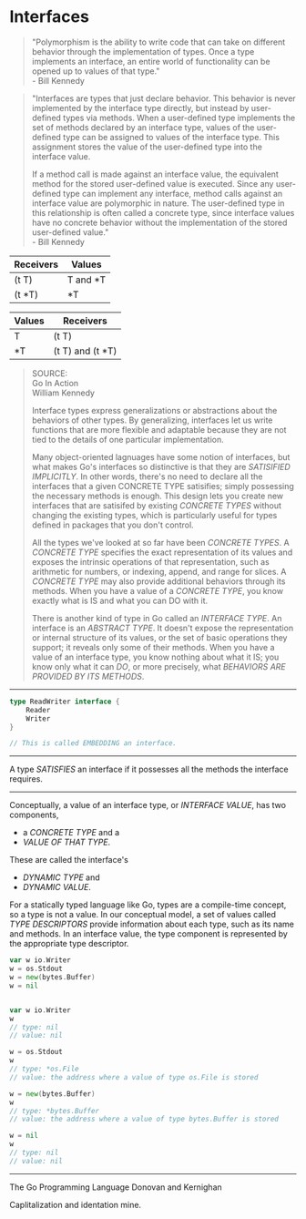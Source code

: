# Interfaces

> "Polymorphism is the ability to write code that can take on different behavior through the
>  implementation of types. Once a type implements an interface, an entire world of
>  functionality can be opened up to values of that type."  
>  \- Bill Kennedy

> "Interfaces are types that just declare behavior. This behavior is never implemented by the
>  interface type directly, but instead by user-defined types via methods. When a
>  user-defined type implements the set of methods declared by an interface type, values of
>  the user-defined type can be assigned to values of the interface type. This assignment
>  stores the value of the user-defined type into the interface value.
>
>  If a method call is made against an interface value, the equivalent method for the
>  stored user-defined value is executed. Since any user-defined type can implement any
>  interface, method calls against an interface value are polymorphic in nature. The
>  user-defined type in this relationship is often called a concrete type, since interface values
>  have no concrete behavior without the implementation of the stored user-defined value."  
>   \- Bill Kennedy

| Receivers |  Values  |
| --------- | -------- |
| (t T)     | T and *T |
| (t *T)    | *T       |

| Values |    Receivers     |
| ------ | ---------------- |
| T      | (t T)            |
| *T     | (t T) and (t *T) |


> SOURCE:  
> Go In Action  
> William Kennedy  
> 
> Interface types express generalizations or abstractions about the behaviors of other types.
> By generalizing, interfaces let us write functions that are more flexible and adaptable
> because they are not tied to the details of one particular implementation.
> 
> Many object-oriented lagnuages have some notion of interfaces, but what makes Go's interfaces
> so distinctive is that they are *SATISIFIED IMPLICITLY*. In other words, there's no need to declare
> all the interfaces that a given CONCRETE TYPE satisifies; simply possessing the necessary methods
> is enough. This design lets you create new interfaces that are satisifed by existing *CONCRETE TYPES*
> without changing the existing types, which is particularly useful for types defined in packages that
> you don't control.
> 
> All the types we've looked at so far have been *CONCRETE TYPES*. A *CONCRETE TYPE* specifies the exact
> representation of its values and exposes the intrinsic operations of that representation, such as
> arithmetic for numbers, or indexing, append, and range for slices. A *CONCRETE TYPE* may also provide
> additional behaviors through its methods. When you have a value of a *CONCRETE TYPE*, you know exactly
> what is IS and what you can DO with it.
> 
> There is another kind of type in Go called an *INTERFACE TYPE*. An interface is an *ABSTRACT TYPE*. It doesn't
> expose the representation or internal structure of its values, or the set of basic operations they support;
> it reveals only some of their methods. When you have a value of an interface type, you know nothing about
> what it IS; you know only what it can *DO*, or more precisely, what *BEHAVIORS ARE PROVIDED BY ITS METHODS*.

-------------------
```go
type ReadWriter interface {
    Reader
    Writer
}

// This is called EMBEDDING an interface.
```

-------------------

A type *SATISFIES* an interface if it possesses all the methods the interface requires.

-------------------

Conceptually, a value of an interface type, or *INTERFACE VALUE*, has two components,
- a *CONCRETE TYPE* and a
- *VALUE OF THAT TYPE*.

These are called the interface's
- *DYNAMIC TYPE* and
- *DYNAMIC VALUE*.

For a statically typed language like Go, types are a compile-time concept, so a type is not a value.
In our conceptual model, a set of values called *TYPE DESCRIPTORS* provide information about each type,
such as its name and methods. In an interface value, the type component is represented by the appropriate
type descriptor.

```go
var w io.Writer
w = os.Stdout
w = new(bytes.Buffer)
w = nil


var w io.Writer
w
// type: nil
// value: nil

w = os.Stdout
w
// type: *os.File
// value: the address where a value of type os.File is stored

w = new(bytes.Buffer)
w
// type: *bytes.Buffer
// value: the address where a value of type bytes.Buffer is stored

w = nil
w
// type: nil
// value: nil
```

-------------------

The Go Programming Language
Donovan and Kernighan

Caplitalization and identation mine.
